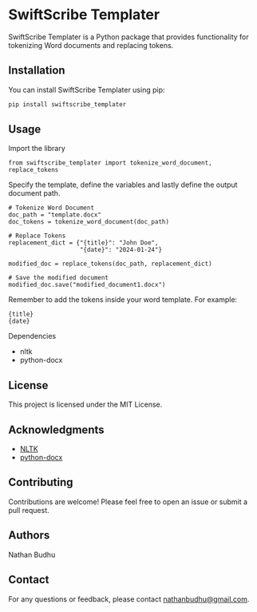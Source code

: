 # SwiftScribe Templater

SwiftScribe Templater is a Python package that provides functionality for tokenizing Word documents and replacing tokens.

## Installation

You can install SwiftScribe Templater using pip:

```bash
pip install swiftscribe_templater
```

## Usage

Import the library 

```
from swiftscribe_templater import tokenize_word_document, replace_tokens
```

Specify the template, define the variables and lastly define the output document path.

```
# Tokenize Word Document
doc_path = "template.docx"
doc_tokens = tokenize_word_document(doc_path)

# Replace Tokens
replacement_dict = {"{title}": "John Doe", 
                    "{date}": "2024-01-24"}

modified_doc = replace_tokens(doc_path, replacement_dict)

# Save the modified document
modified_doc.save("modified_document1.docx")

```
Remember to add the tokens inside your word template. For example:

```
{title}
{date}
```
Dependencies

- nltk
- python-docx

## License
This project is licensed under the MIT License.

## Acknowledgments
- [NLTK][google-link]
- [python-docx][py-docx-link]

[py-docx-link]: https://python-docx.readthedocs.io/en/latest/
[google-link]: https://www.nltk.org//

## Contributing
Contributions are welcome! Please feel free to open an issue or submit a pull request.

## Authors

Nathan Budhu

## Contact

For any questions or feedback, please contact nathanbudhu@gmail.com.



